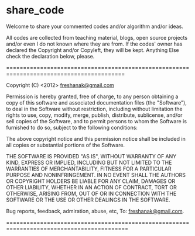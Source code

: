 share_code
==========

  Welcome to share your commented codes and/or algorithm and/or ideas. 
  
  All codes are collected from teaching material, blogs, open source projects and/or even
I do not known where they are from. If the codes' owner has declared the Copyright and/or
Copyleft, they will be kept. Anything Else check the declaration below, please. 
  
=========================================================================================
  
  Copyright (C) <2012> <freshanak@gmail.com>

  Permission is hereby granted, free of charge, to any person obtaining a copy of this 
software and associated documentation files (the "Software"), to deal in the Software 
without restriction, including without limitation the rights to use, copy, modify, merge,
publish, distribute, sublicense, and/or sell copies of the Software, and to permit 
persons to whom the Software is furnished to do so, subject to the following conditions:

  The above copyright notice and this permission notice shall be included in all copies 
or substantial portions of the Software.

  THE SOFTWARE IS PROVIDED "AS IS", WITHOUT WARRANTY OF ANY KIND, EXPRESS OR IMPLIED, 
INCLUDING BUT NOT LIMITED TO THE WARRANTIES OF MERCHANTABILITY, FITNESS FOR A PARTICULAR 
PURPOSE AND NONINFRINGEMENT. IN NO EVENT SHALL THE AUTHORS OR COPYRIGHT HOLDERS BE LIABLE 
FOR ANY CLAIM, DAMAGES OR OTHER LIABILITY, WHETHER IN AN ACTION OF CONTRACT, TORT OR 
OTHERWISE, ARISING FROM, OUT OF OR IN CONNECTION WITH THE SOFTWARE OR THE USE OR OTHER 
DEALINGS IN THE SOFTWARE.

Bug reports, feedback, admiration, abuse, etc, To: <freshanak@gmail.com>.

==========================================================================================
